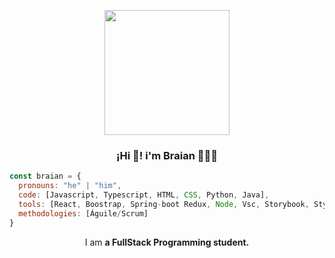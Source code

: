 
<p align="center" width="300" >
<img align="center"width="200" src="https://user-images.githubusercontent.com/95662710/208617544-901077fa-f817-4b64-8185-1aeef6f6afda.jpg"/>
<h3 align="center">¡Hi 👋! i'm Braian 👨🏻‍💻</h3>

</p>


```javascript
const braian = {
  pronouns: "he" | "him",
  code: [Javascript, Typescript, HTML, CSS, Python, Java],
  tools: [React, Boostrap, Spring-boot Redux, Node, Vsc, Storybook, Styled-Components, Intellij, Jira],
  methodologies: [Águile/Scrum]
}
```
<p align="center">I am <strong> a FullStack Programming student.</strong></p>
